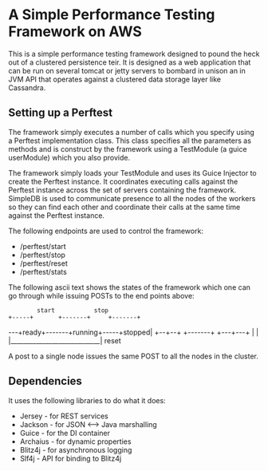 # A Simple Performance Testing Framework on AWS

This is a simple performance testing framework designed to pound the heck out 
of a clustered persistence teir. It is designed as a web application that 
can be run on several tomcat or jetty servers to bombard in unison an in JVM 
API that operates against a clustered data storage layer like Cassandra.

## Setting up a Perftest

The framework simply executes a number of calls which you specify using a 
Perftest implementation class. This class specifies all the parameters as 
methods and is construct by the framework using a TestModule (a guice userModule)
which you also provide.

The framework simply loads your TestModule and uses its Guice Injector to 
create the Perftest instance. It coordinates executing calls against the
Perftest instance across the set of servers containing the framework. SimpleDB
is used to communicate presence to all the nodes of the workers so they can
find each other and coordinate their calls at the same time against the 
Perftest instance.

The following endpoints are used to control the framework:

 * /perftest/start
 * /perftest/stop
 * /perftest/reset
 * /perftest/stats

The following ascii text shows the states of the framework which one can 
go through while issuing POSTs to the end points above:

            start           stop
    +-----+       +-------+     +-------+
 ---+ready+-------+running+-----+stopped|
    +--+--+       +-------+     +---+---+
       |                            |
       |____________________________|
                   reset

A post to a single node issues the same POST to all the nodes in the cluster.

## Dependencies

It uses the following libraries to do what it does:

* Jersey - for REST services
* Jackson - for JSON <--> Java marshalling
* Guice - for the DI container
* Archaius - for dynamic properties
* Blitz4j - for asynchronous logging
* Slf4j - API for binding to Blitz4j

